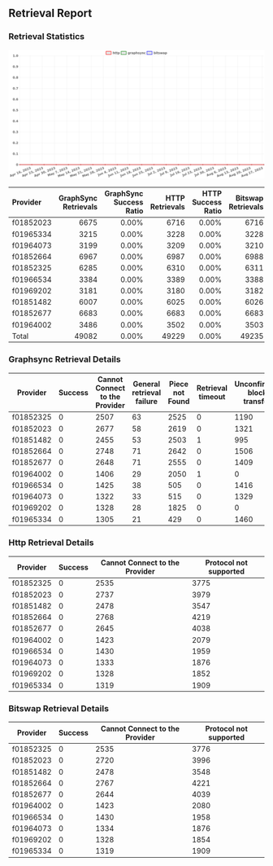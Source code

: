 ## Retrieval Report
### Retrieval Statistics
<img src="https://raw.githubusercontent.com/data-preservation-programs/filplus-checker-assets/main/filecoin-project/filecoin-plus-large-datasets/issues/947/1693412085416.png"/>

| Provider  | GraphSync Retrievals | GraphSync Success Ratio | HTTP Retrievals | HTTP Success Ratio | Bitswap Retrievals | Bitswap Success Ratio |
| :-------- | -------------------: | ----------------------: | --------------: | -----------------: | -----------------: | --------------------: |
| f01852023 |                 6675 |                   0.00% |            6716 |              0.00% |               6716 |                 0.00% |
| f01965334 |                 3215 |                   0.00% |            3228 |              0.00% |               3228 |                 0.00% |
| f01964073 |                 3199 |                   0.00% |            3209 |              0.00% |               3210 |                 0.00% |
| f01852664 |                 6967 |                   0.00% |            6987 |              0.00% |               6988 |                 0.00% |
| f01852325 |                 6285 |                   0.00% |            6310 |              0.00% |               6311 |                 0.00% |
| f01966534 |                 3384 |                   0.00% |            3389 |              0.00% |               3388 |                 0.00% |
| f01969202 |                 3181 |                   0.00% |            3180 |              0.00% |               3182 |                 0.00% |
| f01851482 |                 6007 |                   0.00% |            6025 |              0.00% |               6026 |                 0.00% |
| f01852677 |                 6683 |                   0.00% |            6683 |              0.00% |               6683 |                 0.00% |
| f01964002 |                 3486 |                   0.00% |            3502 |              0.00% |               3503 |                 0.00% |
| Total     |                49082 |                   0.00% |           49229 |              0.00% |              49235 |                 0.00% |

### Graphsync Retrieval Details
| Provider  | Success | Cannot Connect to the Provider | General retrieval failure | Piece not Found | Retrieval timeout | Unconfirmed block transfer |
| --------- | ------- | ------------------------------ | ------------------------- | --------------- | ----------------- | -------------------------- |
| f01852325 | 0       | 2507                           | 63                        | 2525            | 0                 | 1190                       |
| f01852023 | 0       | 2677                           | 58                        | 2619            | 0                 | 1321                       |
| f01851482 | 0       | 2455                           | 53                        | 2503            | 1                 | 995                        |
| f01852664 | 0       | 2748                           | 71                        | 2642            | 0                 | 1506                       |
| f01852677 | 0       | 2648                           | 71                        | 2555            | 0                 | 1409                       |
| f01964002 | 0       | 1406                           | 29                        | 2050            | 1                 | 0                          |
| f01966534 | 0       | 1425                           | 38                        | 505             | 0                 | 1416                       |
| f01964073 | 0       | 1322                           | 33                        | 515             | 0                 | 1329                       |
| f01969202 | 0       | 1328                           | 28                        | 1825            | 0                 | 0                          |
| f01965334 | 0       | 1305                           | 21                        | 429             | 0                 | 1460                       |

### Http Retrieval Details
| Provider  | Success | Cannot Connect to the Provider | Protocol not supported |
| --------- | ------- | ------------------------------ | ---------------------- |
| f01852325 | 0       | 2535                           | 3775                   |
| f01852023 | 0       | 2737                           | 3979                   |
| f01851482 | 0       | 2478                           | 3547                   |
| f01852664 | 0       | 2768                           | 4219                   |
| f01852677 | 0       | 2645                           | 4038                   |
| f01964002 | 0       | 1423                           | 2079                   |
| f01966534 | 0       | 1430                           | 1959                   |
| f01964073 | 0       | 1333                           | 1876                   |
| f01969202 | 0       | 1328                           | 1852                   |
| f01965334 | 0       | 1319                           | 1909                   |

### Bitswap Retrieval Details
| Provider  | Success | Cannot Connect to the Provider | Protocol not supported |
| --------- | ------- | ------------------------------ | ---------------------- |
| f01852325 | 0       | 2535                           | 3776                   |
| f01852023 | 0       | 2720                           | 3996                   |
| f01851482 | 0       | 2478                           | 3548                   |
| f01852664 | 0       | 2767                           | 4221                   |
| f01852677 | 0       | 2644                           | 4039                   |
| f01964002 | 0       | 1423                           | 2080                   |
| f01966534 | 0       | 1430                           | 1958                   |
| f01964073 | 0       | 1334                           | 1876                   |
| f01969202 | 0       | 1328                           | 1854                   |
| f01965334 | 0       | 1319                           | 1909                   |
